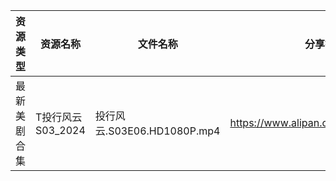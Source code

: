 | 资源类型   | 资源名称          | 文件名称                    | 分享链接                                 | 更新时间                |
| ------ | ------------- | ----------------------- | ------------------------------------ | ------------------- |
| 最新美剧合集 | T投行风云S03_2024 | 投行风云.S03E06.HD1080P.mp4 | https://www.alipan.com/s/r4CJznux8Zc | 2024-09-17 12:07:02 |
